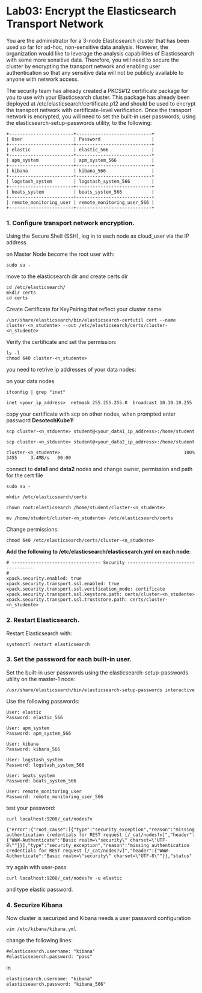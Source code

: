# Lab03: Encrypt the Elasticsearch Transport Network


You are the administrator for a 3-node Elasticsearch cluster that has been used so far for ad-hoc, non-sensitive data analysis. However, the organization would like to leverage the analysis capabilities of Elasticsearch with some more sensitive data. Therefore, you will need to secure the cluster by encrypting the transport network and enabling user authentication so that any sensitive data will not be publicly available to anyone with network access.

The security team has already created a PKCS#12 certificate package for you to use with your Elasticsearch cluster. This package has already been deployed at /etc/elasticsearch/certificate.p12 and should be used to encrypt the transport network with certificate-level verification. Once the transport network is encrypted, you will need to set the built-in user passwords, using the elasticsearch-setup-passwords utility, to the following:
```
+------------------------+----------------------------+
| User                   | Password                   |
+------------------------+----------------------------+
| elastic                | elastic_566                |
+------------------------+----------------------------+
| apm_system             | apm_system_566             |
+------------------------+----------------------------+
| kibana                 | kibana_566                 |
+------------------------+----------------------------+
| logstash_system        | logstash_system_566        |
+------------------------+----------------------------+
| beats_system           | beats_system_566           |
+------------------------+----------------------------+
| remote_monitoring_user | remote_monitoring_user_566 |
+------------------------+----------------------------+
```



### 1. Configure transport network encryption.

Using the Secure Shell (SSH), log in to each node as cloud_user via the  IP address.

on Master Node become the root user with:
```
sudo su -
```
move to the elasticsearch dir and create certs dir
```
cd /etc/elasticsearch/
mkdir certs
cd certs
```
Create Certificate for KeyPairing that reflect your cluster name:
```
/usr/share/elasticsearch/bin/elasticsearch-certutil cert --name cluster-<n_studente> --out /etc/elasticsearch/certs/cluster-<n_studente>
```
Verify the certificate and set the permission:
```
ls -l
chmod 640 cluster-<n_studente>
```


you need to retrive ip addresses of your data nodes:

on your data nodes
```
ifconfig | grep "inet"
```
```
inet <your_ip_address>  netmask 255.255.255.0  broadcast 10.10.10.255
```
copy your certificate with scp on other nodes, when prompted enter password **DesotechKube1!**
```
scp cluster-<n_stduente> student@<your_data1_ip_address>:/home/student
```
```
scp cluster-<n_stduente> student@<your_data2_ip_address>:/home/student
```
```
cluster-<n_studente>                                              100% 3455     3.4MB/s   00:00
```
connect to **data1** and **data2** nodes and change owner, permission and path for the cert file
```
sudo su -
```
```
mkdir /etc/elasticsearch/certs
```
```
chown root:elasticsearch /home/student/cluster-<n_studente> 
```
```
mv /home/student/cluster-<n_studente> /etc/elasticsearch/certs
```
Change permissions:
```
chmod 640 /etc/elasticsearch/certs/cluster-<n_studente>
```



**Add the following to /etc/elasticsearch/elasticsearch.yml on each node**:
```
# --------------------------------- Security -----------------------------------
#
xpack.security.enabled: true
xpack.security.transport.ssl.enabled: true
xpack.security.transport.ssl.verification_mode: certificate
xpack.security.transport.ssl.keystore.path: certs/cluster-<n_studente>
xpack.security.transport.ssl.truststore.path: certs/cluster-<n_studente>
```
### 2. Restart Elasticsearch.

Restart Elasticsearch with:
```
systemctl restart elasticsearch
```
### 3. Set the password for each built-in user.

Set the built-in user passwords using the elasticsearch-setup-passwords utility on the master-1 node:
```
/usr/share/elasticsearch/bin/elasticsearch-setup-passwords interactive
```
Use the following passwords:
```
User: elastic
Password: elastic_566

User: apm_system
Password: apm_system_566

User: kibana
Password: kibana_566

User: logstash_system
Password: logstash_system_566

User: beats_system
Password: beats_system_566

User: remote_monitoring_user
Password: remote_monitoring_user_566
```
test your password:
```
curl localhost:9200/_cat/nodes?v
```
```
{"error":{"root_cause":[{"type":"security_exception","reason":"missing authentication credentials for REST request [/_cat/nodes?v]","header":{"WWW-Authenticate":"Basic realm=\"security\" charset=\"UTF-8\""}}],"type":"security_exception","reason":"missing authentication credentials for REST request [/_cat/nodes?v]","header":{"WWW-Authenticate":"Basic realm=\"security\" charset=\"UTF-8\""}},"status"
```
try again with user-pass
```
curl localhost:9200/_cat/nodes?v -u elastic
```
and type elastic password.

### 4. Securize Kibana


Now cluster is securized and Kibana needs a user password configuration
```
vim /etc/kibana/kibana.yml
```
change the following lines:

```
#elasticsearch.username: "kibana"
#elasticseaerch.password: "pass"
```
in

```
elasticsearch.username: "kibana"
elasticseaerch.password: "kibana_566"
```
